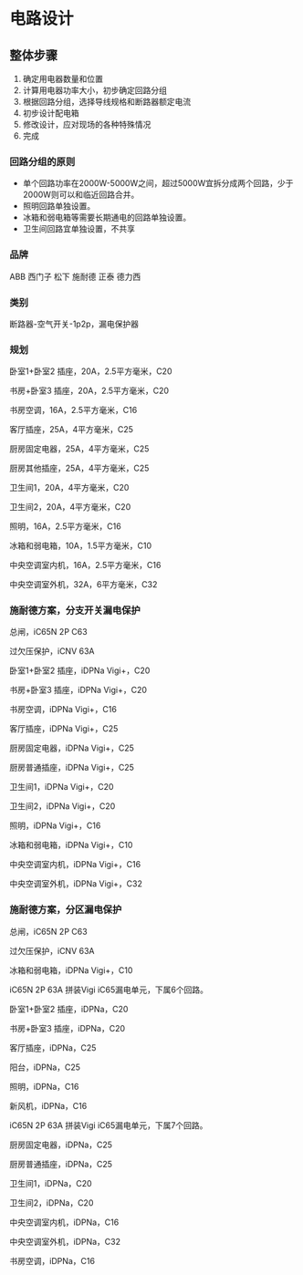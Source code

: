 # 电路设计

## 整体步骤

1. 确定用电器数量和位置
2. 计算用电器功率大小，初步确定回路分组
3. 根据回路分组，选择导线规格和断路器额定电流
4. 初步设计配电箱
5. 修改设计，应对现场的各种特殊情况
6. 完成

### 回路分组的原则
- 单个回路功率在2000W-5000W之间，超过5000W宜拆分成两个回路，少于2000W则可以和临近回路合并。
- 照明回路单独设置。
- 冰箱和弱电箱等需要长期通电的回路单独设置。
- 卫生间回路宜单独设置，不共享

### 品牌

ABB 西门子 松下 施耐德 正泰 德力西

### 类别

断路器-空气开关-1p2p，漏电保护器

### 规划

卧室1+卧室2 插座，20A，2.5平方毫米，C20

书房+卧室3 插座，20A，2.5平方毫米，C20

书房空调，16A，2.5平方毫米，C16

客厅插座，25A，4平方毫米，C25

厨房固定电器，25A，4平方毫米，C25

厨房其他插座，25A，4平方毫米，C25

卫生间1，20A，4平方毫米，C20

卫生间2，20A，4平方毫米，C20

照明，16A，2.5平方毫米，C16

冰箱和弱电箱，10A，1.5平方毫米，C10

中央空调室内机，16A，2.5平方毫米，C16

中央空调室外机，32A，6平方毫米，C32


### 施耐德方案，分支开关漏电保护

总闸，iC65N 2P C63

过欠压保护，iCNV 63A

卧室1+卧室2 插座，iDPNa Vigi+，C20

书房+卧室3 插座，iDPNa Vigi+，C20

书房空调，iDPNa Vigi+，C16

客厅插座，iDPNa Vigi+，C25

厨房固定电器，iDPNa Vigi+，C25

厨房普通插座，iDPNa Vigi+，C25

卫生间1，iDPNa Vigi+，C20

卫生间2，iDPNa Vigi+，C20

照明，iDPNa Vigi+，C16

冰箱和弱电箱，iDPNa Vigi+，C10

中央空调室内机，iDPNa Vigi+，C16

中央空调室外机，iDPNa Vigi+，C32

### 施耐德方案，分区漏电保护
总闸，iC65N 2P C63

过欠压保护，iCNV 63A

冰箱和弱电箱，iDPNa Vigi+，C10

iC65N 2P 63A 拼装Vigi iC65漏电单元，下属6个回路。

卧室1+卧室2 插座，iDPNa，C20

书房+卧室3 插座，iDPNa，C20

客厅插座，iDPNa，C25

阳台，iDPNa，C25

照明，iDPNa，C16

新风机，iDPNa，C16

iC65N 2P 63A 拼装Vigi iC65漏电单元，下属7个回路。

厨房固定电器，iDPNa，C25

厨房普通插座，iDPNa，C25

卫生间1，iDPNa，C20

卫生间2，iDPNa，C20

中央空调室内机，iDPNa，C16

中央空调室外机，iDPNa，C32

书房空调，iDPNa，C16